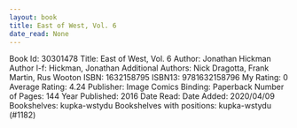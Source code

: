 ```yaml
---
layout: book
title: East of West, Vol. 6
date_read: None
---
```


Book Id: 30301478
Title: East of West, Vol. 6
Author: Jonathan Hickman
Author l-f: Hickman, Jonathan
Additional Authors: Nick Dragotta, Frank Martin, Rus Wooton
ISBN: 1632158795
ISBN13: 9781632158796
My Rating: 0
Average Rating: 4.24
Publisher: Image Comics
Binding: Paperback
Number of Pages: 144
Year Published: 2016
Date Read: 
Date Added: 2020/04/09
Bookshelves: kupka-wstydu
Bookshelves with positions: kupka-wstydu (#1182)

